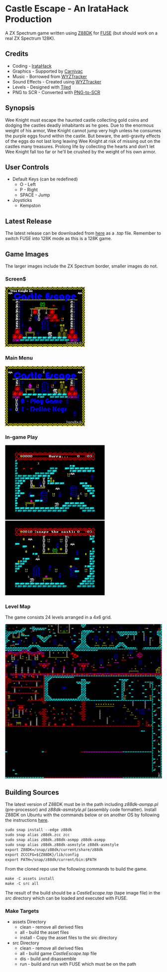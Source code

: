 # Castle Escape - An IrataHack Production
A ZX Spectrum game written using [Z88DK](https://github.com/z88dk/z88dk) for [FUSE](http://fuse-emulator.sourceforge.net) (but should work on a real ZX Spectrum 128K).

## Credits
* Coding - [IrataHack](mailto:iratahack@digitalxfer.com)
* Graphics - Supported by [Carnivac](https://zxart.ee/eng/authors/c/carnivac/)
* Music - Borrowed from [WYZTracker](https://github.com/AugustoRuiz/WYZTracker)
* Sound Effects - Created using [WYZTracker](https://github.com/AugustoRuiz/WYZTracker)
* Levels - Designed with [Tiled](https://www.mapeditor.org/)
* PNG to SCR - Converted with [PNG-to-SCR](https://github.com/MatejJan/PNG-to-SCR) 

## Synopsis
Wee Knight must escape the haunted castle collecting gold coins and dodging the castles deadly inhabitants as he goes. Due to the enormous weight of his armor, Wee Knight cannot jump very high unless he consumes the purple eggs found within the castle. But beware, the anti-gravity effects of the eggs do not last long leaving Wee Knight at risk of missing out on the castles many treasures. Prolong life by collecting the hearts and don’t let Wee Knight fall too far or he'll be crushed by the weight of his own armor.

## User Controls
* Default Keys (can be redefined)
  * O - Left
  * P - Right
  * SPACE - Jump
* Joysticks
  * Kempston

## Latest Release
The latest release can be downloaded from [here](https://github.com/iratahack/CastleEscape/releases/tag/latest) as a *.tap* file. Remember to switch FUSE into 128K mode as this is a 128K game.

## Game Images
The larger images include the ZX Spectrum border, smaller images do not.

### Screen$
![Title](assets/title.png)

### Main Menu
![Main Menu](assets/mainmenu.png)

### In-game Play
![Level 1](assets/level1.png)
![Level 2](assets/level2.png)

### Level Map
The game consists 24 levels arranged in a 4x6 grid.

![Level Map](assets/tiled/levels.png)

## Building Sources
The latest version of Z88DK must be in the path including *z88dk-asmpp.pl* (pre-processor)
and *z88dk-asmstyle.pl* (assembly code formatter). Install Z88DK on Ubuntu with the commands
below or on another OS by following the instructions [here](https://github.com/z88dk/z88dk/wiki/installation).

```
sudo snap install --edge z88dk
sudo snap alias z88dk.zcc zcc
sudo snap alias z88dk.z88dk-asmpp z88dk-asmpp
sudo snap alias z88dk.z88dk-asmstyle z88dk-asmstyle
export Z88DK=/snap/z88dk/current/share/z88dk
export ZCCCFG=${Z88DK}/lib/config
export PATH=/snap/z88dk/current/bin:$PATH
```

From the cloned repo use the following commands to build the game.

```
make -C assets install
make -C src all
```

The result of the build should be a *CastleEscape.tap* (tape image file) in the *src* directory which can be loaded and executed with FUSE.

### Make Targets

* assets Directory
  * clean - remove all derived files
  * all - build the asset files
  * install - Copy the asset files to the src directory
* src Directory
  * clean - remove all derived files
  * all - build game *CastleEscape.tap* file
  * dis - build and disassemble
  * run - build and run with FUSE which must be on the path
